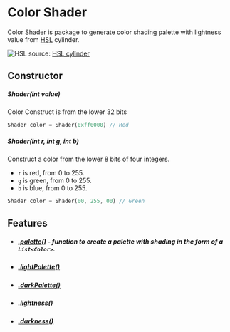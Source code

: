 # Color Shader
Color Shader is package to generate color shading palette with lightness value from [HSL](https://en.wikipedia.org/wiki/HSL_and_HSV) cylinder.

![HSL](https://github.com/athiruj/color_shader/blob/master/tutorials_img/HSL.png?raw=true)
source: [HSL cylinder](https://en.wikipedia.org/wiki/HSL_and_HSV)

## Constructor
##### Shader(int value)
 Color Construct is from the lower 32 bits

```dart
Shader color = Shader(0xff0000) // Red
```

##### Shader(int r, int g, int b)
 Construct a color from the lower 8 bits of four integers.
   * `r` is red, from 0 to 255.
   * `g` is green, from 0 to 255.
   * `b` is blue, from 0 to 255.

```dart
Shader color = Shader(00, 255, 00) // Green
```

## Features
 - ##### [.palette()]() - function to create a palette with shading in the form of a `List<Color>`.
 - ##### [.lightPalette()]()
 - ##### [.darkPalette()]()
 
 - ##### [.lightness()]()
 - ##### [.darkness()]()